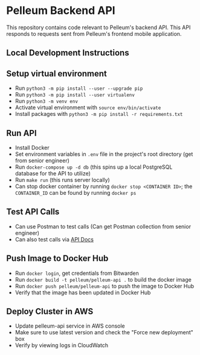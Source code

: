 # Pelleum Backend API
This repository contains code relevant to Pelleum's backend API. This API responds to requests sent from Pelleum's frontend mobile application.

## Local Development Instructions

## Setup virtual environment
- Run `python3 -m pip install --user --upgrade pip`
- Run `python3 -m pip install --user virtualenv`
- Run `python3 -m venv env`
- Activate virtual environment with `source env/bin/activate`
- Install packages with `python3 -m pip install -r requirements.txt`

## Run API
- Install Docker
- Set environment variables in `.env` file in the project's root directory (get from senior engineer)
- Run `docker-compose up -d db` (this spins up a local PostgreSQL database for the API to utilize)
- Run `make run` (this runs server locally)
- Can stop docker container by running `docker stop <CONTAINER ID>`; the `CONTAINER_ID` can be found by running `docker ps`

## Test API Calls
- Can use Postman to test calls (Can get Postman collection from senior engineer)
- Can also test calls via [API Docs](http://0.0.0.0:8000/docs)

## Push Image to Docker Hub
- Run `docker login`, get credentials from Bitwarden
- Run `docker build -t pelleum/pelleum-api .` to build the docker image
- Run `docker push pelleum/pelleum-api` to push the image to Docker Hub
- Verify that the image has been updated in Docker Hub

## Deploy Cluster in AWS
- Update pelleum-api service in AWS console
- Make sure to use latest version and check the "Force new deployment" box
- Verify by viewing logs in CloudWatch
